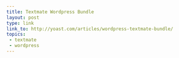 ```yaml
---
title: Textmate Wordpress Bundle
layout: post
type: link
link_to: http://yoast.com/articles/wordpress-textmate-bundle/
topics:
 - textmate
 - wordpress
---
```

&nbsp;